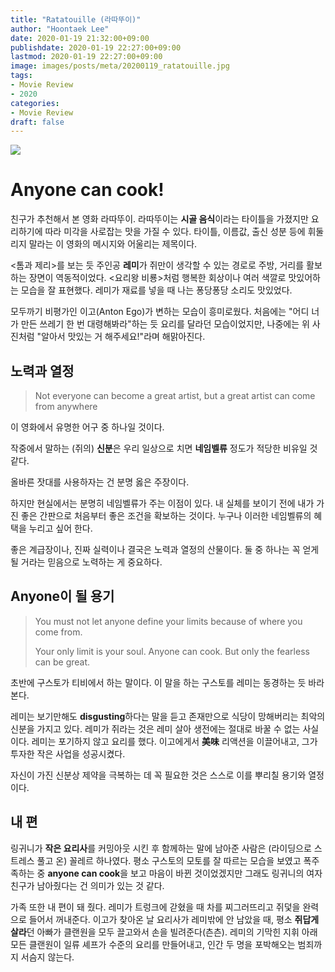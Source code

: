 ```yaml
---
title: "Ratatouille (라따뚜이)"
author: "Hoontaek Lee"
date: 2020-01-19 21:32:00+09:00
publishdate: 2020-01-19 22:27:00+09:00
lastmod: 2020-01-19 22:27:00+09:00
image: images/posts/meta/20200119_ratatouille.jpg
tags:
- Movie Review
- 2020
categories:
- Movie Review
draft: false
---
```


![](https://alasdairstuart.files.wordpress.com/2018/05/b187cfd8-670f-4618-992c-02cd9b62169e.jpg)

# Anyone can cook!

친구가 추천해서 본 영화 라따뚜이. 라따뚜이는 **시골 음식**이라는 타이틀을 가졌지만 요리하기에 따라 미각을 사로잡는 맛을 가질 수 있다. 타이틀, 이름값, 출신 성분 등에 휘둘리지 말라는 이 영화의 메시지와 어울리는 제목이다.

<톰과 제리>를 보는 듯 주인공 **레미**가 쥐만이 생각할 수 있는 경로로 주방, 거리를 활보하는 장면이 역동적이었다.  <요리왕 비룡>처럼 행복한 회상이나 여러 색깔로 맛있어하는 모습을 잘 표현했다.  레미가 재료를 넣을 때 나는 퐁당퐁당 소리도 맛있었다.

모두까기 비평가인 이고(Anton Ego)가 변하는 모습이 흥미로웠다. 처음에는 "어디 너가 만든 쓰레기 한 번 대령해봐라"하는 듯 요리를 달라던 모습이었지만, 나중에는 위 사진처럼 "알아서 맛있는 거 해주세요!"라며 해맑아진다.

## 노력과 열정

> Not everyone can become a great artist, but a great artist can come from anywhere

이 영화에서 유명한 어구 중 하나일 것이다.  

작중에서 말하는 (쥐의) **신분**은 우리 일상으로 치면 **네임벨류** 정도가 적당한 비유일 것 같다.

올바른 잣대를 사용하자는 건 분명 옳은 주장이다.  

하지만 현실에서는 분명히 네임벨류가 주는 이점이 있다. 내 실체를 보이기 전에 내가 가진 좋은 간판으로 처음부터 좋은 조건을 확보하는 것이다. 누구나 이러한 네임벨류의 혜택을 누리고 싶어 한다.

좋은 계급장이나, 진짜 실력이나 결국은 노력과 열정의 산물이다. 둘 중 하나는 꼭 얻게 될 거라는 믿음으로 노력하는 게 중요하다.

## Anyone이 될 용기

> You must not let anyone define your limits because of where you come from.
>
> Your only limit is your soul. Anyone can cook. But only the fearless can be great.

초반에 구스토가 티비에서 하는 말이다. 이 말을 하는 구스토를 레미는 동경하는 듯 바라본다.

레미는 보기만해도 **disgusting**하다는 말을 듣고 존재만으로 식당이 망해버리는 최악의 신분을 가지고 있다. 레미가 쥐라는 것은 레미 살아 생전에는 절대로 바꿀 수 없는 사실이다. 레미는 포기하지 않고 요리를 했다. 이고에게서 **美味** 리액션을 이끌어내고, 그가 투자한 작은 사업을 성공시켰다.

자신이 가진 신분상 제약을 극복하는 데 꼭 필요한 것은 스스로 이를 뿌리칠 용기와 열정이다.

## 내 편

링귀니가 **작은 요리사**를 커밍아웃 시킨 후 함께하는 말에 남아준 사람은 (라이딩으로 스트레스 풀고 온) 꼴레르 하나였다. 평소 구스토의 모토를 잘 따르는 모습을 보였고 폭주족하는 중 **anyone can cook**을 보고 마음이 바뀐 것이었겠지만 그래도 링귀니의 여자친구가 남아줬다는 건 의미가 있는 것 같다.

가족 또한 내 편이 돼 줬다. 레미가 트렁크에 갇혔을 때 차를 찌그러뜨리고 쥐덫을 완력으로 들어서 꺼내준다. 이고가 찾아온 날 요리사가 레미밖에 안 남았을 때, 평소 **쥐답게 살라**던 아빠가 클랜원을 모두 끌고와서 손을 빌려준다(츤츤). 레미의 기막힌 지휘 아래 모든 클랜원이 일류 셰프가 수준의 요리를 만들어내고, 인간 두 명을 포박해오는 범죄까지 서슴지 않는다.